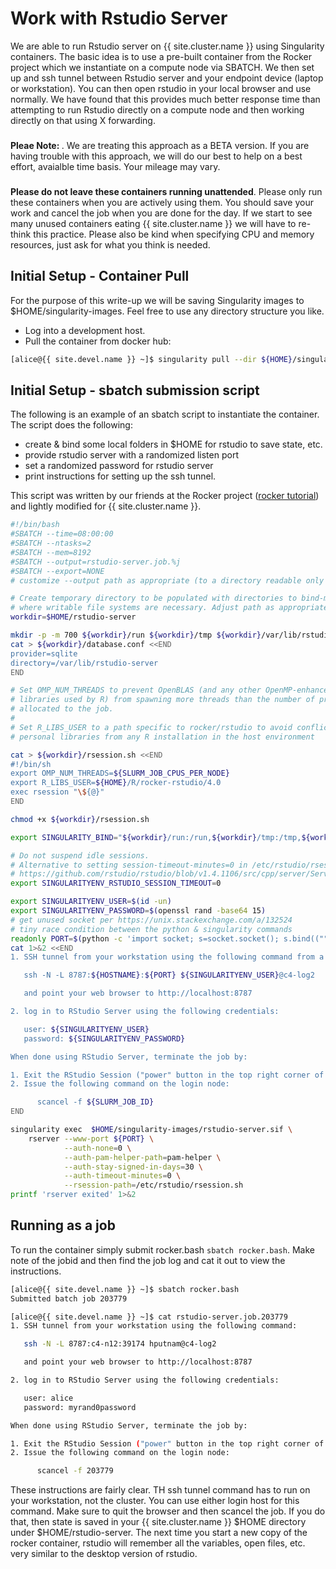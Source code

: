 # Work with Rstudio Server

We are able to run Rstudio server on {{ site.cluster.name }} using Singularity containers. The basic idea is to use a pre-built container from the Rocker project which we instantiate on a compute node via SBATCH. We then set up and ssh tunnel between Rstudio server and your endpoint device (laptop or workstation). You can then open rstudio in your local browser and use normally. We have found that this provides much better response time than attempting to run Rstudio directly on a compute node and then working directly on that using X forwarding.

<div class="alert alert-danger" role="alert" style="margin-top: 3ex">
<strong>Pleae Note: </strong>. We are treating this approach as a BETA version. If you are having trouble with this approach, we will do our best to help on a best effort, avaialble time basis. Your mileage may vary.
</div>

<div class="alert alert-warning" role="alert" style="margin-top: 3ex">
<strong>Please do not leave these containers running unattended</strong>. Please only run these containers when you are actively using them. You should save your work and cancel the job when you are done for the day. If we start to see many unused containers eating {{ site.cluster.name }} we will have to re-think this practice. Please also be kind when specifying CPU and memory resources, just ask for what you think is needed.
</div>

## Initial Setup - Container Pull

For the purpose of this write-up we will be saving Singularity images to $HOME/singularity-images. Feel free to use any directory structure you like.

- Log into a development host.
- Pull the container from docker hub:

```sh
[alice@{{ site.devel.name }} ~]$ singularity pull --dir ${HOME}/singularity-images --name rstudio-server.sif docker://rocker/rstudio
```

## Initial Setup - sbatch submission script

The following is an example of an sbatch script to instantiate the container. The script does the following:

- create & bind some local folders in $HOME for rstudio to save state, etc.
- provide rstudio server with a randomized listen port
- set a randomized password for rstudio server
- print instructions for setting up the ssh tunnel. 

This script was written by our friends at the Rocker project (<a href="https://www.rocker-project.org/use/singularity/">rocker tutorial</a>) and lightly modified for {{ site.cluster.name }}.

```sh
#!/bin/bash
#SBATCH --time=08:00:00
#SBATCH --ntasks=2
#SBATCH --mem=8192
#SBATCH --output=rstudio-server.job.%j
#SBATCH --export=NONE
# customize --output path as appropriate (to a directory readable only by the user!)

# Create temporary directory to be populated with directories to bind-mount in the container
# where writable file systems are necessary. Adjust path as appropriate for your computing environment.
workdir=$HOME/rstudio-server

mkdir -p -m 700 ${workdir}/run ${workdir}/tmp ${workdir}/var/lib/rstudio-server
cat > ${workdir}/database.conf <<END
provider=sqlite
directory=/var/lib/rstudio-server
END

# Set OMP_NUM_THREADS to prevent OpenBLAS (and any other OpenMP-enhanced
# libraries used by R) from spawning more threads than the number of processors
# allocated to the job.
#
# Set R_LIBS_USER to a path specific to rocker/rstudio to avoid conflicts with
# personal libraries from any R installation in the host environment

cat > ${workdir}/rsession.sh <<END
#!/bin/sh
export OMP_NUM_THREADS=${SLURM_JOB_CPUS_PER_NODE}
export R_LIBS_USER=${HOME}/R/rocker-rstudio/4.0
exec rsession "\${@}"
END

chmod +x ${workdir}/rsession.sh

export SINGULARITY_BIND="${workdir}/run:/run,${workdir}/tmp:/tmp,${workdir}/database.conf:/etc/rstudio/database.conf,${workdir}/rsession.sh:/etc/rstudio/rsession.sh,${workdir}/var/lib/rstudio-server:/var/lib/rstudio-server"

# Do not suspend idle sessions.
# Alternative to setting session-timeout-minutes=0 in /etc/rstudio/rsession.conf
# https://github.com/rstudio/rstudio/blob/v1.4.1106/src/cpp/server/ServerSessionManager.cpp#L126
export SINGULARITYENV_RSTUDIO_SESSION_TIMEOUT=0

export SINGULARITYENV_USER=$(id -un)
export SINGULARITYENV_PASSWORD=$(openssl rand -base64 15)
# get unused socket per https://unix.stackexchange.com/a/132524
# tiny race condition between the python & singularity commands
readonly PORT=$(python -c 'import socket; s=socket.socket(); s.bind(("", 0)); print(s.getsockname()[1]); s.close()')
cat 1>&2 <<END
1. SSH tunnel from your workstation using the following command from a terminal on your local workstation:

   ssh -N -L 8787:${HOSTNAME}:${PORT} ${SINGULARITYENV_USER}@c4-log2

   and point your web browser to http://localhost:8787

2. log in to RStudio Server using the following credentials:

   user: ${SINGULARITYENV_USER}
   password: ${SINGULARITYENV_PASSWORD}

When done using RStudio Server, terminate the job by:

1. Exit the RStudio Session ("power" button in the top right corner of the RStudio window)
2. Issue the following command on the login node:

      scancel -f ${SLURM_JOB_ID}
END

singularity exec  $HOME/singularity-images/rstudio-server.sif \
    rserver --www-port ${PORT} \
            --auth-none=0 \
            --auth-pam-helper-path=pam-helper \
            --auth-stay-signed-in-days=30 \
            --auth-timeout-minutes=0 \
            --rsession-path=/etc/rstudio/rsession.sh
printf 'rserver exited' 1>&2
```


## Running as a job

To run the container simply submit rocker.bash `sbatch rocker.bash`. Make note of the jobid and then find the job log and cat it out to view the instructions.

```sh
[alice@{{ site.devel.name }} ~]$ sbatch rocker.bash
Submitted batch job 203779
```

```sh
[alice@{{ site.devel.name }} ~]$ cat rstudio-server.job.203779
1. SSH tunnel from your workstation using the following command:

   ssh -N -L 8787:c4-n12:39174 hputnam@c4-log2

   and point your web browser to http://localhost:8787

2. log in to RStudio Server using the following credentials:

   user: alice
   password: myrand0password

When done using RStudio Server, terminate the job by:

1. Exit the RStudio Session ("power" button in the top right corner of the RStudio window)
2. Issue the following command on the login node:

      scancel -f 203779

```

These instructions are fairly clear. TH ssh tunnel command has to run on your workstation, not the cluster. You can use either login host for this command. Make sure to quit the browser and then scancel the job. If you do that, then state is saved in your {{ site.cluster.name }} $HOME directory under $HOME/rstudio-server. The next time you start a new copy of the rocker container, rstudio will remember all the variables, open files, etc. very similar to the desktop version of rstudio.

